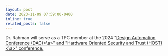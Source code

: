 ```yaml
---
layout: post
date: 2023-11-09 07:59:00-0400
inline: true
related_posts: false
---
```


Dr. Rahman will serve as a TPC member at the 2024 "<a href='https://www.dac.com/'>Design Automation Conference (DAC)<\a>" and "<a href='http://www.hostsymposium.org/'>Hardware Oriented Security and Trust (HOST)<\a>" conference.
